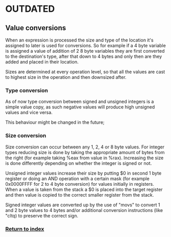 # OUTDATED

## Value conversions

When an expression is processed the size and type of the location it's assigned to later is used for conversions. So for example if a 4 byte variable is assigned a value of addition of 2 8 byte variables they are first converted  to the destination's type, after that down to 4 bytes and only then are they added and placed in their location.

Sizes are determined at every operation level, so that all the values are cast to highest size in the operation and then downsized after.

### Type conversion
As of now type conversion between signed and unsigned integers is a simple value copy, as such negative values will produce high unsigned values and vice versa.

This behaviour might be changed in the future;

### Size conversion
Size conversion can occur between any 1, 2, 4 or 8 byte values. For integer types reducing size is done by taking the appropriate amount of bytes from the right (for example taking %eax from value in %rax). Increasing the size is done differently depending on whether the integer is signed or not.

Unsigned integer values increase their size by putting $0 in second 1 byte register or doing an AND operation with a certain mask (for example 0x0000FFFF for 2 to 4 byte conversion) for values initially in registers. When a value is taken from the stack a $0 is placed into the target register and then value is copied to the correct smaller register from the stack.

Signed integer values are converted up by the use of "movs" to convert 1 and 2 byte values to 4 bytes and/or additional conversion instructions (like "cltq) to preserve the correct sign.

### [Return to index](./Index.md)